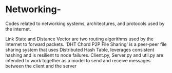 # Networking-
Codes related to networking systems, architectures, and protocols used by the internet.

Link State and Distance Vector are two routing algorithms used by the Internet to forward packets. 
'DHT Chord P2P File Sharing' is a peer-peer file sharing system that uses Distributed Hash Table, leverages consistent hashing and is resilient to node failures. 
Client.py, Server.py and util.py are intended to work together as a model to send and receive messages between the client and the server
